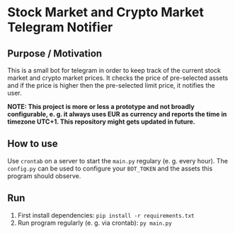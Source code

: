 # Stock Market and Crypto Market Telegram Notifier 

## Purpose / Motivation
This is a small bot for telegram in order to keep track of the current stock market and crypto market prices. It checks the price of pre-selected assets and if the price is higher then the pre-selected limit price, it notifies the user.

**NOTE: This project is more or less a prototype and not broadly configurable, e. g. it always uses EUR as currency and reports the time in timezone UTC+1. This repository might gets updated in future.**

## How to use
Use ``crontab`` on a server to start the ``main.py`` regulary (e. g. every hour). The ``config.py`` can be used to configure your ``BOT_TOKEN`` and the assets this program should observe.

## Run
1. First install dependencies: ``pip install -r requirements.txt``
2. Run program regularly (e. g. via crontab): ``py main.py``